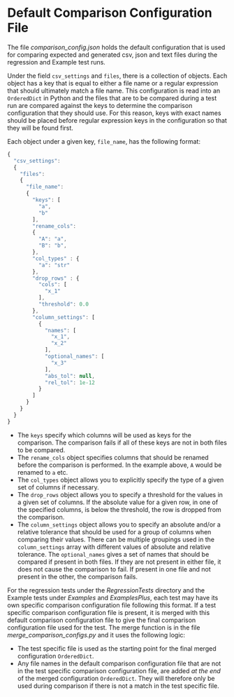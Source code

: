 # Default Comparison Configuration File

The file *comparison_config.json* holds the default configuration that is used for comparing expected and generated csv, json and text files during the regression and Example test runs.

Under the field `csv_settings` and `files`, there is a collection of objects. Each object has a key that is equal to either a file name or a regular expression that should ultimately match a file name. This configuration is read into an `OrderedDict` in Python and the files that are to be compared during a test run are compared against the keys to determine the comparison configuration that they should use. For this reason, keys with exact names should be placed before regular expression keys in the configuration so that they will be found first.

Each object under a given key, `file_name`, has the following format:
  ```js
  {
    "csv_settings":
    {
      "files":
      {
        "file_name":
        {
          "keys": [
            "a",
            "b"
          ],
          "rename_cols":
          {
            "A": "a",
            "B": "b",
          },
          "col_types" : {
            "a": "str"
          },
          "drop_rows" : {
            "cols": [
              "x_1"
            ],
            "threshold": 0.0
          },
          "column_settings": [
            {
              "names": [
                "x_1",
                "x_2"
              ],
              "optional_names": [
                "x_3"
              ],
              "abs_tol": null,
              "rel_tol": 1e-12
            }
          ]
        }
      }
    }
  }
  ```

- The `keys` specify which columns will be used as keys for the comparison. The comparison fails if all of these keys are not in both files to be compared.
- The `rename_cols` object specifies columns that should be renamed before the comparison is performed. In the example above, `A` would be renamed to `a` etc.
- The `col_types` object allows you to explicitly specify the type of a given set of columns if necessary.
- The `drop_rows` object allows you to specify a threshold for the values in a given set of columns. If the absolute value for a given row, in one of the specified columns, is below the threshold, the row is dropped from the comparison.
- The `column_settings` object allows you to specify an absolute and/or a relative tolerance that should be used for a group of columns when comparing their values. There can be multiple groupings used in the `column_settings` array with different values of absolute and relative tolerance. The `optional_names` gives a set of names that should be compared if present in both files. If they are not present in either file, it does not cause the comparison to fail. If present in one file and not present in the other, the comparison fails.

For the regression tests under the *RegressionTests* directory and the Example tests under *Examples* and *ExamplesPlus*, each test may have its own specific comparison configuration file following this format. If a test specific comparison configuration file is present, it is merged with this default comparison configuration file to give the final comparison configuration file used for the test. The merge function is in the file *merge_comparison_configs.py* and it uses the following logic:
- The test specific file is used as the starting point for the final merged configuration `OrderedDict`.
- Any file names in the default comparison configuration file that are not in the test specific comparison configuration file, are added *at the end* of the merged configuration `OrderedDict`. They will therefore only be used during comparison if there is not a match in the test specific file.
